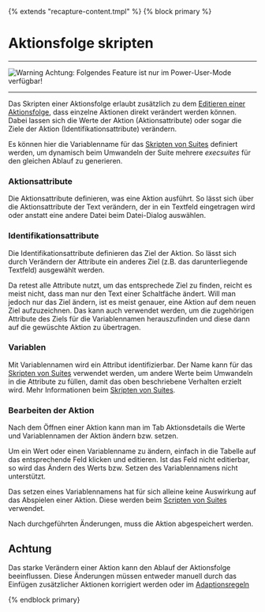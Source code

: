 {% extends "recapture-content.tmpl" %}
{% block primary %}

Aktionsfolge skripten
=====================

___
![Warning](../../icons/warning.png) Achtung: Folgendes Feature ist nur im Power-User-Mode verfügbar!
___

Das Skripten einer Aktionsfolge erlaubt zusätzlich zu dem [Editieren einer Aktionsfolge](aktionsfolge-bearbeiten.md), dass einzelne Aktionen direkt verändert werden können. Dabei lassen sich die Werte der Aktion (Aktionsattribute) oder sogar die Ziele der Aktion (Identifikationsattribute) verändern.

Es können hier die Variablenname für das [Skripten von Suites](suite-skripten.md) definiert werden, um dynamisch beim Umwandeln der Suite mehrere *execsuites* für den gleichen Ablauf zu generieren.

### Aktionsattribute

Die Aktionsattribute definieren, was eine Aktion ausführt. So lässt sich über die Aktionsattribute der Text verändern, der in ein Textfeld eingetragen wird oder anstatt eine andere Datei beim Datei-Dialog auswählen.

### Identifikationsattribute

Die Identifikationsattribute definieren das Ziel der Aktion. So lässt sich durch Verändern der Attribute ein anderes Ziel (z.B. das darunterliegende Textfeld) ausgewählt werden.

Da retest alle Attribute nutzt, um das entsprechede Ziel zu finden, reicht es meist nicht, dass man nur den Text einer Schaltfäche ändert. Will man jedoch nur das Ziel ändern, ist es meist genauer, eine Aktion auf dem neuen Ziel aufzuzeichnen. Das kann auch verwendet werden, um die zugehörigen Attribute des Ziels für die Variablennamen herauszufinden und diese dann auf die gewüschte Aktion zu übertragen.

### Variablen

Mit Variablennamen wird ein Attribut identifizierbar. Der Name kann für das [Skripten von Suites](suite-skripten.md) verwendet werden, um andere Werte beim Umwandeln in die Attribute zu füllen, damit das oben beschriebene Verhalten erzielt wird. Mehr Informationen beim [Skripten von Suites](suite-skripten.md).

### Bearbeiten der Aktion

Nach dem Öffnen einer Aktion kann man im Tab Aktionsdetails die Werte und Variablennamen der Aktion ändern bzw. setzen.

Um ein Wert oder einen Variablenname zu ändern, einfach in die Tabelle auf das entsprechende Feld klicken und editieren. Ist das Feld nicht editierbar, so wird das Ändern des Werts bzw. Setzen des Variablennamens nicht unterstützt.

Das setzen eines Variablennamens hat für sich alleine keine Auswirkung auf das Abspielen einer Aktion. Diese werden beim [Scripten von Suites](suite-skripten.md) verwendet.

Nach durchgeführten Änderungen, muss die Aktion abgespeichert werden.

## Achtung

Das starke Verändern einer Aktion kann den Ablauf der Aktionsfolge beeinflussen. Diese Änderungen müssen entweder manuell durch das Einfügen zusätzlicher Aktionen korrigiert werden oder im [Adaptionsregeln](../replay/adaptions-regeln.md)

{% endblock primary}